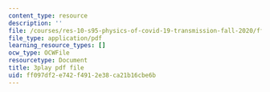 ```yaml
---
content_type: resource
description: ''
file: /courses/res-10-s95-physics-of-covid-19-transmission-fall-2020/ff097df2e742f4912e38ca21b16cbe6b_i_F7ndSmVGE.pdf
file_type: application/pdf
learning_resource_types: []
ocw_type: OCWFile
resourcetype: Document
title: 3play pdf file
uid: ff097df2-e742-f491-2e38-ca21b16cbe6b
---
```

